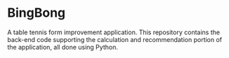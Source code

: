 # BingBong

A table tennis form improvement application. This repository contains the back-end code supporting the calculation and recommendation portion of the application, all done using Python. 


